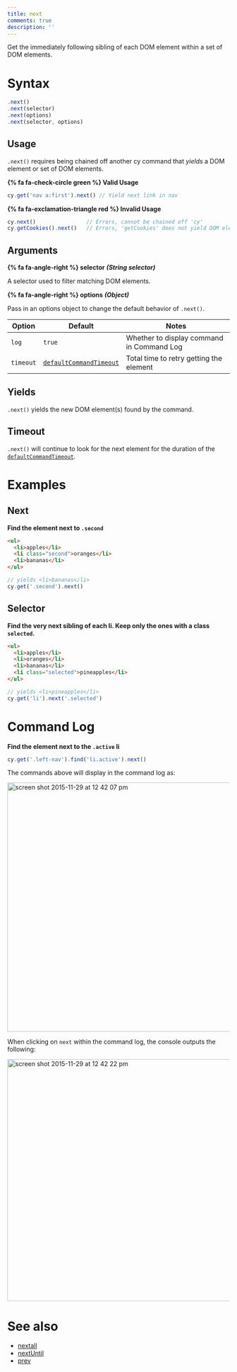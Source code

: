 ```yaml
---
title: next
comments: true
description: ''
---
```


Get the immediately following sibling of each DOM element within a set of DOM elements.

# Syntax

```javascript
.next()
.next(selector)
.next(options)
.next(selector, options)
```

## Usage

`.next()` requires being chained off another cy command that *yields* a DOM element or set of DOM elements.

**{% fa fa-check-circle green %} Valid Usage**

```javascript
cy.get('nav a:first').next() // Yield next link in nav
```

**{% fa fa-exclamation-triangle red %} Invalid Usage**

```javascript
cy.next()                // Errors, cannot be chained off 'cy'
cy.getCookies().next()   // Errors, 'getCookies' does not yield DOM element
```

## Arguments

**{% fa fa-angle-right %} selector**  ***(String selector)***

A selector used to filter matching DOM elements.

**{% fa fa-angle-right %} options**  ***(Object)***

Pass in an options object to change the default behavior of `.next()`.

Option | Default | Notes
--- | --- | ---
`log` | `true` | Whether to display command in Command Log
`timeout` | [`defaultCommandTimeout`](https://on.cypress.io/guides/configuration#timeouts) | Total time to retry getting the element

## Yields

`.next()` yields the new DOM element(s) found by the command.

## Timeout

`.next()` will continue to look for the next element for the duration of the [`defaultCommandTimeout`](https://on.cypress.io/guides/configuration#timeouts).

# Examples

## Next

**Find the element next to `.second`**

```html
<ul>
  <li>apples</li>
  <li class="second">oranges</li>
  <li>bananas</li>
</ul>
```

```javascript
// yields <li>bananas</li>
cy.get('.second').next()
```

## Selector

**Find the very next sibling of each li. Keep only the ones with a class `selected`.**

```html
<ul>
  <li>apples</li>
  <li>oranges</li>
  <li>bananas</li>
  <li class="selected">pineapples</li>
</ul>
```

```javascript
// yields <li>pineapples</li>
cy.get('li').next('.selected')
```

# Command Log

**Find the element next to the `.active` li**

```javascript
cy.get('.left-nav').find('li.active').next()
```

The commands above will display in the command log as:

<img width="563" alt="screen shot 2015-11-29 at 12 42 07 pm" src="https://cloud.githubusercontent.com/assets/1271364/11458857/afcfddf2-9696-11e5-9405-0cd994f70d45.png">

When clicking on `next` within the command log, the console outputs the following:

<img width="547" alt="screen shot 2015-11-29 at 12 42 22 pm" src="https://cloud.githubusercontent.com/assets/1271364/11458858/b30b0a0a-9696-11e5-99b9-d785b597287c.png">

# See also

- [nextall](https://on.cypress.io/api/nextall)
- [nextUntil](https://on.cypress.io/api/nextuntil)
- [prev](https://on.cypress.io/api/prev)
